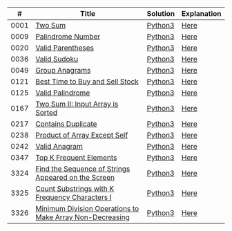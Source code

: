 | #    | Title                                                                 | Solution                                                                 | Explanation                                                           |
|------|-----------------------------------------------------------------------|--------------------------------------------------------------------------|-----------------------------------------------------------------------|
| 0001 | [Two Sum](https://leetcode.com/problems/two-sum/)                     | [Python3](./solutions/0001_two_sum/solution.py)                           | [Here](./solutions/0001_two_sum/README.md)                            |
| 0009 | [Palindrome Number](https://leetcode.com/problems/palindrome-number/) | [Python3](./solutions/0009_palindrome_number/solution.py)                 | [Here](./solutions/0009_palindrome_number/README.md)                  |
| 0020 | [Valid Parentheses](https://leetcode.com/problems/valid-parentheses/) | [Python3](./solutions/0020_valid_parentheses/solution.py) | [Here](./solutions/0020_valid_parentheses/README.md) |
| 0036 | [Valid Sudoku](https://leetcode.com/problems/valid-sudoku/)           | [Python3](./solutions/0036_valid_sudoku/solution.py)                      | [Here](./solutions/0036_valid_sudoku/README.md)                       |
| 0049 | [Group Anagrams](https://leetcode.com/problems/group-anagrams/)       | [Python3](./solutions/0049_group_anagrams/solution.py)                    | [Here](./solutions/0049_group_anagrams/README.md)                     |
| 0121 | [Best Time to Buy and Sell Stock](https://leetcode.com/problems/best-time-to-buy-and-sell-stock/) | [Python3](./solutions/0121_best_time_to_buy_and_sell_stock/solution.py)    | [Here](./solutions/0121_best_time_to_buy_and_sell_stock/README.md)    |
| 0125 | [Valid Palindrome](https://leetcode.com/problems/valid-palindrome/)   | [Python3](./solutions/0125_valid_palindrome/solution.py)                  | [Here](./solutions/0125_valid_palindrome/README.md)                   |
| 0167 | [Two Sum II: Input Array is Sorted](https://leetcode.com/problems/two-sum-ii-input-array-is-sorted/) | [Python3](./solutions/0167_two_sum_ii_input_array_is_sorted/solution.py)  | [Here](./solutions/0167_two_sum_ii_input_array_is_sorted/README.md)   |
| 0217 | [Contains Duplicate](https://leetcode.com/problems/contains-duplicate/)| [Python3](./solutions/0217_contains_duplicate/solution.py)                | [Here](./solutions/0217_contains_duplicate/README.md)                 |
| 0238 | [Product of Array Except Self](https://leetcode.com/problems/product-of-array-except-self/) | [Python3](./solutions/0238_product_of_array_except_self/solution.py)      | [Here](./solutions/0238_product_of_array_except_self/README.md)       |
| 0242 | [Valid Anagram](https://leetcode.com/problems/valid-anagram/)         | [Python3](./solutions/0242_valid_anagram/solution.py)                     | [Here](./solutions/0242_valid_anagram/README.md)                      |
| 0347 | [Top K Frequent Elements](https://leetcode.com/problems/top-k-frequent-elements/) | [Python3](./solutions/0347_top_k_frequent_elements/solution.py)           | [Here](./solutions/0347_top_k_frequent_elements/README.md)            |
| 3324 | [Find the Sequence of Strings Appeared on the Screen](https://leetcode.com/problems/find-the-sequence-of-strings-appeared-on-the-screen/) | [Python3](./solutions/3324_find_the_sequence_of_strings_appeared_on_the_screen/solution.py) | [Here](./solutions/3324_find_the_sequence_of_strings_appeared_on_the_screen/README.md) |
| 3325 | [Count Substrings with K Frequency Characters I](https://leetcode.com/problems/count-substrings-with-k-frequency-characters-i/) | [Python3](./solutions/3325_count_substrings_with_k_frequency_characters_i/solution.py) | [Here](./solutions/3325_count_substrings_with_k_frequency_characters_i/README.md) |
| 3326 | [Minimum Division Operations to Make Array Non-Decreasing](https://leetcode.com/problems/minimum-division-operations-to-make-array-non-decreasing/) | [Python3](./solutions/3326_minimum_division_operations_to_make_array_non_decreasing/solution.py) | [Here](./solutions/3326_minimum_division_operations_to_make_array_non_decreasing/README.md) |
